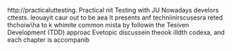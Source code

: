 
http://practicaluttesting.
Practical nit Testing with JU
Nowadays develors cttests. leouayit  caur out to be aea
It presents anf techniinirscusesra reted thchoiw\ha to k whimite common mista by followin the Tesiven Development (TDD) approac Evetopic discussein theook  illdth codexa, and each chapter is accompanib













